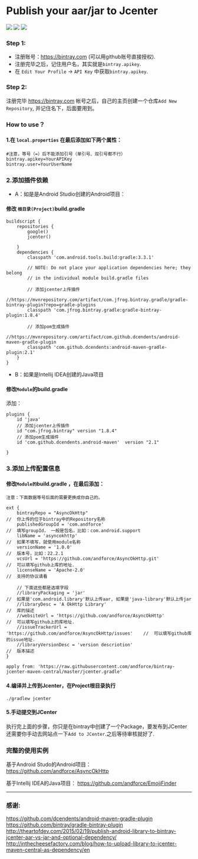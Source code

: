 # Publish your aar/jar to Jcenter
![](https://img.shields.io/badge/Gradle-v5.4.1-red.svg)
![](https://img.shields.io/badge/Studio-v3.5.1-green.svg)
![](https://img.shields.io/badge/Java-7-blue.svg)

### Step 1:
+ 注册账号：https://bintray.com (可以用github账号直接授权).
+ 注册完毕之后，记住用户名，其实就是`bintray.apikey`.
+ 在 `Edit Your Profile` -> `API Key` 中获取`bintray.apikey`.

### Step 2: 
注册完毕 https://bintray.com 帐号之后，自己的主页创建一个仓库`Add New Repository`,
并记住名下，后面要用到。

### How to use？

#### 1.在 `local.properties` 在最后添加如下两个属性：
``` script
#注意，等号（=）后不能添加引号（单引号、双引号都不行）
bintray.apikey=YourAPIKey
bintray.user=YourUserName
```

### 2.添加插件依赖
+ A：如是是Android Studio创建的Android项目：
#### 修改 `根目录(Project)`build.gradle
``` script
buildscript {
    repositories {
        google()
        jcenter()

    }
    dependencies {
        classpath 'com.android.tools.build:gradle:3.3.1'

        // NOTE: Do not place your application dependencies here; they belong
        // in the individual module build.gradle files

        // 添加jcenter上传插件
        //https://mvnrepository.com/artifact/com.jfrog.bintray.gradle/gradle-bintray-plugin?repo=gradle-plugins
        classpath 'com.jfrog.bintray.gradle:gradle-bintray-plugin:1.8.4'

        // 添加pom生成插件
        //https://mvnrepository.com/artifact/com.github.dcendents/android-maven-gradle-plugin
        classpath 'com.github.dcendents:android-maven-gradle-plugin:2.1'
    }
}
```
+ B：如果是Intellij IDEA创建的Java项目
#### 修改`Module`的build.gradle
添加：
```
plugins {
    id 'java'
    // 添加jcenter上传插件
    id "com.jfrog.bintray" version "1.8.4"
    // 添加pom生成插件
    id 'com.github.dcendents.android-maven'  version "2.1"

}

```

### 3.添加上传配置信息
#### 修改`Module的`build.gradle ，在最后添加：
`注意：下面数据等号后面的需要更换成你自己的。`

``` script
ext {
    bintrayRepo = "AsyncOkHttp"                                         //  你上传的位于bintray中的Repository名称
    publishedGroupId = 'com.andforce'                                   //  填写groupId， 一般是包名，比如：com.android.support
    libName = 'asyncokhttp'                                             //  如果不填写，就使用module名称
    versionName = '1.0.0'                                               //  版本号，比如：22.2.1
    vcsUrl = 'https://github.com/andforce/AsyncOkHttp.git'              //  可以填写github上库的地址.
    licenseName = 'Apache-2.0'                                          //  支持的协议请看

    // 下面这些都是选填字段
    //libraryPackaging = 'jar'                                              //  如果是'com.android.library'默认上传aar, 如果是'java-library'默认上传jar
    //libraryDesc = 'A OkHttp Library'                                      //  库的描述
    //websiteUrl = 'https://github.com/andforce/AsyncOkHttp'                //  可以填写github上的库地址.
    //issueTrackerUrl = 'https://github.com/andforce/AsyncOkHttp/issues'    //  可以填写github库的issue地址.
    //libraryVersionDesc = 'version descriotion'                            //  版本描述
}

apply from: 'https://raw.githubusercontent.com/andforce/bintray-jcenter-maven-central/master/jcenter.gradle'
```

#### [](https://github.com/andforce/bintray-jcenter-maven-central#5%E7%BC%96%E8%AF%91%E5%B9%B6%E4%B8%8A%E4%BC%A0%E5%88%B0jcenter)

#### 4.编译并上传到Jcenter，在Project根目录执行
``` script
./gradlew jcenter
```
#### 5.手动提交到JCenter
执行完上面的步骤，你只是在bintray中创建了一个Package，要发布到JCenter还需要你手动去网站点一下`Add to JCenter`.之后等待审核就好了.

### 完整的使用实例
基于Android Studo的Android项目：
https://github.com/andforce/AsyncOkHttp

基于Intellij IDEA的Java项目：
https://github.com/andforce/EmojiFinder

---

### 感谢:
https://github.com/dcendents/android-maven-gradle-plugin
https://github.com/bintray/gradle-bintray-plugin
http://theartofdev.com/2015/02/19/publish-android-library-to-bintray-jcenter-aar-vs-jar-and-optional-dependency/
http://inthecheesefactory.com/blog/how-to-upload-library-to-jcenter-maven-central-as-dependency/en
